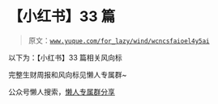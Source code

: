 # 【小红书】33 篇

> 原文：[`www.yuque.com/for_lazy/wind/wcncsfaioel4y5ai`](https://www.yuque.com/for_lazy/wind/wcncsfaioel4y5ai)

以下为：【小红书】33 篇相关风向标

完整生财周报和风向标见懒人专属群~

公众号懒人搜索，[懒人专属群分享](https://lazybook.fun/#/blog/group)